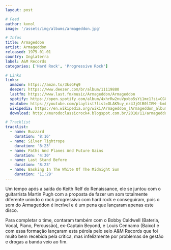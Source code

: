 ```yaml
---
layout: post

# Feed
author: kvnol
image: '/assets/img/albums/armageddon.jpg'

# Infos
title: Armageddon
artist: Armageddon
released: 1975-01-01
country: Inglaterra
label: A&M Records
categories: ['Hard Rock', 'Progressive Rock']

# Links
links:
  amazon: https://amzn.to/3ksGFq9
  deezer: https://www.deezer.com/br/album/11119880
  lastfm: https://www.last.fm/music/Armageddon/Armageddon
  spotify: https://open.spotify.com/album/4xhrRw2nuVpxbo5sYi1mc1?si=CGGADf_1RQO1Vrri8TKfog
  youtube: https://youtube.com/playlist?list=OLAK5uy_nz4JjOtB0lIEM--bmbfu-YtE0A9lmwol8
  wikipedia: https://en.wikipedia.org/wiki/Armageddon_(Armageddon_album)
  download: http://murodoclassicrock4.blogspot.com.br/2010/11/armageddon-1975.html

# Tracklist
tracklist:
  - name: Buzzard
    duration: '8:16'
  - name: Silver Tightrope
    duration: '8:23'
  - name: Paths And Planes And Future Gains
    duration: '4:30'
  - name: Last Stand Before
    duration: '8:23'
  - name: Basking In The White Of The Midnight Sun
    duration: '11:29'
---
```


Um tempo após a saída do Keith Relf do Renaissance, ele se juntou com o guitarrista Martin Pugh com a proposta de fazer um som totalmente diferente unindo o rock progressivo com hard rock e conseguiram, pois o som do Armageddon é incrível e é um pena que lançaram apenas este disco.

Para completar o time, contaram também com o Bobby Caldwell (Bateria, Vocal, Piano, Percussão), ex-Captain Beyond, e Louis Cennamo (Baixo) e com essa formação lançaram esta pérola pelo selo A&M Records que foi muito bem recebida pela crítica, mas infelizmente por problemas de gestão e drogas a banda veio ao fim.
